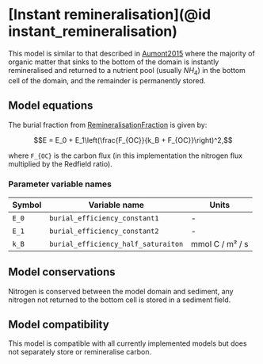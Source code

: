 # [Instant remineralisation](@id instant_remineralisation)

This model is similar to that described in [Aumont2015](@citet) where the majority of organic matter that sinks to the bottom of the domain is instantly remineralised and returned to a nutrient pool (usually $NH_4$) in the bottom cell of the domain, and the remainder is permanently stored. 

## Model equations

The burial fraction from [RemineralisationFraction](@citet) is given by:

```math
E = E_0 + E_1\left(\frac{F_{OC}}{k_B + F_{OC}}\right)^2,
```

where ``F_{OC}`` is the carbon flux (in this implementation the nitrogen flux multiplied by the Redfield ratio).

### Parameter variable names

| Symbol  | Variable name                       | Units           |
|---------|-------------------------------------|-----------------|
| ``E_0`` | `burial_efficiency_constant1`       | -               |        
| ``E_1`` | `burial_efficiency_constant2`       | -               |
| ``k_B`` | `burial_efficiency_half_saturaiton` | mmol C / m² / s |

## Model conservations

Nitrogen is conserved between the model domain and sediment, any nitrogen not returned to the bottom cell is stored in a sediment field.

## Model compatibility

This model is compatible with all currently implemented models but does not separately store or remineralise carbon.